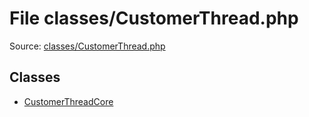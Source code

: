File classes/CustomerThread.php
=========

Source: [classes/CustomerThread.php](https://github.com/PrestaShop/PrestaShop/blob/1.5.1.0/classes/CustomerThread.php)


Classes
-------

* [CustomerThreadCore](class.CustomerThreadCore.md)

